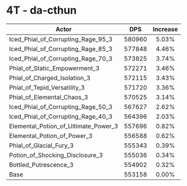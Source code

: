 # 4T - da-cthun
| Actor | DPS | Increase |
|---|:---:|:---:|
|Iced_Phial_of_Corrupting_Rage_95_3|580960|5.03%|
|Iced_Phial_of_Corrupting_Rage_85_3|577848|4.46%|
|Iced_Phial_of_Corrupting_Rage_70_3|573825|3.74%|
|Phial_of_Static_Empowerment_3|572271|3.46%|
|Phial_of_Charged_Isolation_3|572115|3.43%|
|Phial_of_Tepid_Versatility_3|571720|3.36%|
|Phial_of_Elemental_Chaos_3|570525|3.14%|
|Iced_Phial_of_Corrupting_Rage_50_3|567627|2.62%|
|Iced_Phial_of_Corrupting_Rage_40_3|564396|2.03%|
|Elemental_Potion_of_Ultimate_Power_3|557696|0.82%|
|Elemental_Potion_of_Power_3|556588|0.62%|
|Phial_of_Glacial_Fury_3|555343|0.39%|
|Potion_of_Shocking_Disclosure_3|555036|0.34%|
|Bottled_Putrescence_3|554902|0.32%|
|Base|553158|0.00%|
